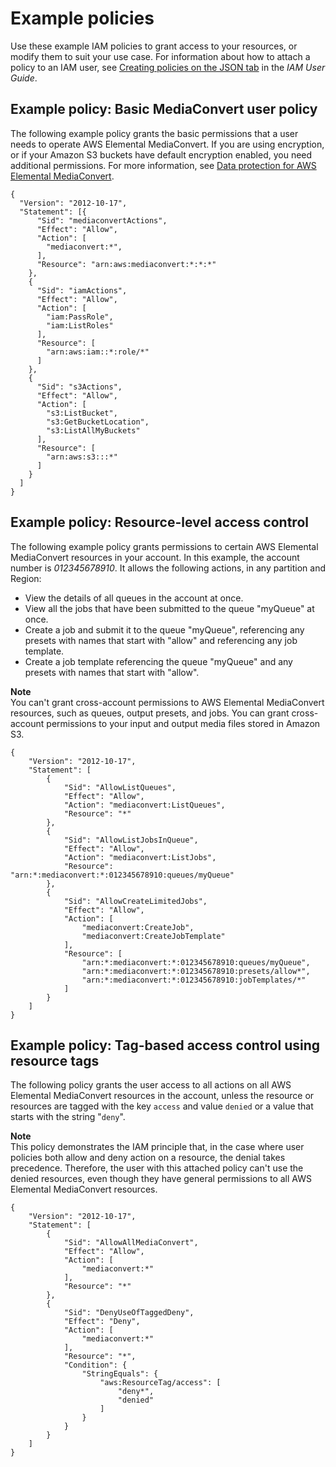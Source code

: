 # Example policies<a name="example-policies"></a>

Use these example IAM policies to grant access to your resources, or modify them to suit your use case\. For information about how to attach a policy to an IAM user, see [Creating policies on the JSON tab](https://docs.aws.amazon.com/IAM/latest/UserGuide/access_policies_create.html#access_policies_create-json-editor) in the *IAM User Guide*\.

## Example policy: Basic MediaConvert user policy<a name="example-policy-basic-mediaconvert-user-policy"></a>

The following example policy grants the basic permissions that a user needs to operate AWS Elemental MediaConvert\. If you are using encryption, or if your Amazon S3 buckets have default encryption enabled, you need additional permissions\. For more information, see [Data protection for AWS Elemental MediaConvert](using-encryption.md)\.

```
{
  "Version": "2012-10-17",
  "Statement": [{
      "Sid": "mediaconvertActions",
      "Effect": "Allow",
      "Action": [
        "mediaconvert:*",
      ],
      "Resource": "arn:aws:mediaconvert:*:*:*"
    },
    {
      "Sid": "iamActions",
      "Effect": "Allow",
      "Action": [
        "iam:PassRole",
        "iam:ListRoles"
      ],
      "Resource": [
        "arn:aws:iam::*:role/*"
      ]
    },
    {
      "Sid": "s3Actions",
      "Effect": "Allow",
      "Action": [
        "s3:ListBucket",
        "s3:GetBucketLocation",
        "s3:ListAllMyBuckets"
      ],
      "Resource": [
        "arn:aws:s3:::*"
      ]
    }
  ]
}
```

## Example policy: Resource\-level access control<a name="example-policy-resource-level-access-control"></a>

The following example policy grants permissions to certain AWS Elemental MediaConvert resources in your account\. In this example, the account number is *012345678910*\. It allows the following actions, in any partition and Region:
+ View the details of all queues in the account at once\.
+ View all the jobs that have been submitted to the queue "myQueue" at once\.
+ Create a job and submit it to the queue "myQueue", referencing any presets with names that start with "allow" and referencing any job template\.
+ Create a job template referencing the queue "myQueue" and any presets with names that start with "allow"\.

**Note**  
You can't grant cross\-account permissions to AWS Elemental MediaConvert resources, such as queues, output presets, and jobs\. You can grant cross\-account permissions to your input and output media files stored in Amazon S3\.

```
{
    "Version": "2012-10-17",
    "Statement": [
        {
            "Sid": "AllowListQueues",
            "Effect": "Allow",
            "Action": "mediaconvert:ListQueues",
            "Resource": "*"
        },
        {
            "Sid": "AllowListJobsInQueue",
            "Effect": "Allow",
            "Action": "mediaconvert:ListJobs",
            "Resource": "arn:*:mediaconvert:*:012345678910:queues/myQueue"
        },
        {
            "Sid": "AllowCreateLimitedJobs",
            "Effect": "Allow",
            "Action": [
                "mediaconvert:CreateJob",
                "mediaconvert:CreateJobTemplate"
            ],
            "Resource": [
                "arn:*:mediaconvert:*:012345678910:queues/myQueue",
                "arn:*:mediaconvert:*:012345678910:presets/allow*",
                "arn:*:mediaconvert:*:012345678910:jobTemplates/*"
            ]
        }
    ]
}
```

## Example policy: Tag\-based access control using resource tags<a name="example-policy-tag-based-access-control-using-resource-tags"></a>

The following policy grants the user access to all actions on all AWS Elemental MediaConvert resources in the account, unless the resource or resources are tagged with the key `access` and value `denied` or a value that starts with the string "`deny`"\.

**Note**  
This policy demonstrates the IAM principle that, in the case where user policies both allow and deny action on a resource, the denial takes precedence\. Therefore, the user with this attached policy can't use the denied resources, even though they have general permissions to all AWS Elemental MediaConvert resources\.

```
{
    "Version": "2012-10-17",
    "Statement": [
        {
            "Sid": "AllowAllMediaConvert",
            "Effect": "Allow",
            "Action": [
                "mediaconvert:*"
            ],
            "Resource": "*"
        },
        {
            "Sid": "DenyUseOfTaggedDeny",
            "Effect": "Deny",
            "Action": [
                "mediaconvert:*"
            ],
            "Resource": "*",
            "Condition": {
                "StringEquals": {
                    "aws:ResourceTag/access": [
                        "deny*",
                        "denied"
                    ]
                }
            }
        }
    ]
}
```